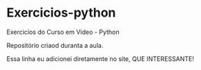 # Exercicios-python
 Exercicíos do Curso em Vídeo - Python

Repositório criaod duranta a aula.

Essa linha eu adicionei diretamente no site, QUE INTERESSANTE!
